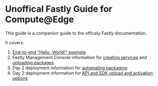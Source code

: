 # Unoffical Fastly Guide for Compute@Edge

This guide is a companion guide to the officaly Fastly documentation.

It covers:

1. [End-to-end "Hello, World!" example](https://grokify.github.io/fastly-guide-compute/compute/quickstart_javascript/)
1. Fastly Management Console information for [creating services](https://grokify.github.io/fastly-guide-compute/basics/service/) and [uploading packages](https://grokify.github.io/fastly-guide-compute/compute/uploading_and_activation/)
1. Day 2 deployment information for [automating packaging](https://grokify.github.io/fastly-guide-compute/compute/packaging/)
2. Day 2 deployment information for [API and SDK upload and activation options](https://grokify.github.io/fastly-guide-compute/compute/uploading_and_activation/)